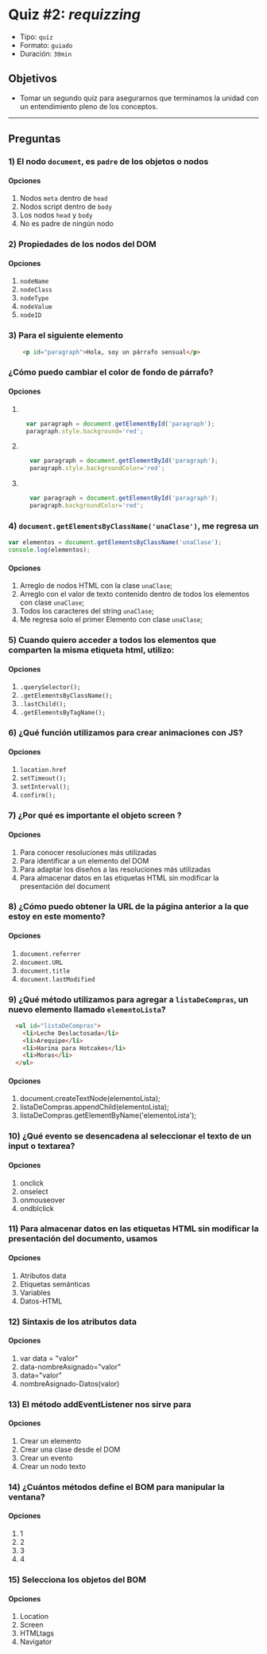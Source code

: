 # Quiz #2: _requizzing_

- Tipo: `quiz`
- Formato: `guiado`
- Duración: `30min`

## Objetivos

- Tomar un segundo quiz para asegurarnos que terminamos la unidad con un
  entendimiento pleno de los conceptos.

***

## Preguntas

### 1) El nodo `document`, es `padre` de los objetos o nodos

#### Opciones

1. Nodos `meta` dentro de `head`
2. Nodos script dentro de `body`
3. Los nodos `head` y `body`
4. No es padre de ningún nodo

<solution style="display:none;">3</solution>

### 2) Propiedades de los nodos del DOM

#### Opciones

1. `nodeName`
2. `nodeClass`
3. `nodeType`
4. `nodeValue`
5. `nodeID`

<solution style="display:none;">1,3,4</solution>

### 3) Para el siguiente elemento

```html
    <p id="paragraph">Hola, soy un párrafo sensual</p>
```

### ¿Cómo puedo cambiar el color de fondo de párrafo?

#### Opciones

1.
 ```javascript
      var paragraph = document.getElementById('paragraph');
      paragraph.style.background='red';
 ```
2.
```javascript
      var paragraph = document.getElementById('paragraph');
      paragraph.style.backgroundColor='red';
 ```
3.
```javascript
      var paragraph = document.getElementById('paragraph');
      paragraph.backgroundColor='red';
 ```
<solution style="display:none;">2</solution>

### 4) `document.getElementsByClassName('unaClase')`, me regresa un

```javascript
var elementos = document.getElementsByClassName('unaClase');
console.log(elementos);
```

#### Opciones

1. Arreglo de nodos HTML con la clase `unaClase`;
2. Arreglo con el valor de texto contenido dentro de todos los elementos
   con clase `unaClase`;
3. Todos los caracteres del string `unaClase`;
4. Me regresa solo el primer Elemento con clase `unaClase`;

<solution style="display:none;">1</solution>

### 5) Cuando quiero acceder a todos los elementos que comparten la misma etiqueta html, utilizo:

#### Opciones
1. `.querySelector();`
2. `.getElementsByClassName();`
3. `.lastChild();`
4. `.getElementsByTagName();`

<solution style="display:none;">4</solution>

### 6) ¿Qué función utilizamos para crear animaciones con JS?

#### Opciones
1. `location.href`
2. `setTimeout();`
3. `setInterval();`
4. `confirm();`

<solution style="display:none;">3</solution>

### 7) ¿Por qué es importante el objeto screen ?

#### Opciones

1. Para conocer resoluciones más utilizadas
2. Para identificar a un elemento del DOM
3. Para adaptar los diseños a las resoluciones más utilizadas
4. Para almacenar  datos en las etiquetas HTML sin modificar la presentación
   del document

<solution style="display:none;">1,3</solution>

### 8) ¿Cómo puedo obtener la URL de la página anterior a la que estoy en este momento?

#### Opciones

1. `document.referrer`
2. `document.URL`
3. `document.title`
4. `document.lastModified`

<solution style="display:none;">1</solution>

### 9) ¿Qué método utilizamos para agregar a `listaDeCompras`, un nuevo elemento llamado `elementoLista`?

```html
  <ul id="listaDeCompras">
    <li>Leche Deslactosada</li>
    <li>Arequipe</li>
    <li>Harina para Hotcakes</li>
    <li>Moras</li>
  </ul>
```

#### Opciones

1. document.createTextNode(elementoLista);
2. listaDeCompras.appendChild(elementoLista);
3. listaDeCompras.getElementByName('elementoLista');

<solution style="display:none;">2</solution>

### 10) ¿Qué evento se desencadena al seleccionar el texto de un input o textarea?

#### Opciones

1. onclick
2. onselect
3. onmouseover
4. ondblclick

<solution style="display:none;">2</solution>

### 11) Para almacenar datos en las etiquetas HTML sin modificar la presentación del documento, usamos

#### Opciones

1. Atributos data
2. Etiquetas semánticas
3. Variables
4. Datos-HTML

<solution style="display:none;">1</solution>

### 12) Sintaxis de los atributos data

#### Opciones

1. var data = "valor"
2. data-nombreAsignado="valor"
3. data="valor"
4. nombreAsignado-Datos(valor)

<solution style="display:none;">2</solution>

### 13) El método addEventListener nos sirve para

#### Opciones

1. Crear un elemento
2. Crear una clase desde el DOM
3. Crear un evento
4. Crear un nodo texto

<solution style="display:none;">3</solution>

### 14) ¿Cuántos métodos define el BOM para manipular la ventana?

#### Opciones

1. 1
2. 2
3. 3
4. 4

<solution style="display:none;">4</solution>

### 15) Selecciona los objetos del BOM

#### Opciones

1. Location
2. Screen
3. HTMLtags
4. Navigator

<solution style="display:none;">1,2,4</solution>

